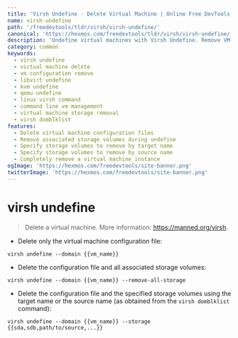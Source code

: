 ```yaml
---
title: 'Virsh Undefine - Delete Virtual Machine | Online Free DevTools by Hexmos'
name: virsh-undefine
path: '/freedevtools/tldr/virsh/virsh-undefine/'
canonical: 'https://hexmos.com/freedevtools/tldr/virsh/virsh-undefine/'
description: 'Undefine virtual machines with Virsh Undefine. Remove VM configurations and associated storage volumes. Free online tool, no registration required.'
category: common
keywords:
  - virsh undefine
  - virtual machine delete
  - vm configuration remove
  - libvirt undefine
  - kvm undefine
  - qemu undefine
  - linux virsh command
  - command line vm management
  - virtual machine storage removal
  - virsh domblklist
features:
  - Delete virtual machine configuration files
  - Remove associated storage volumes during undefine
  - Specify storage volumes to remove by target name
  - Specify storage volumes to remove by source name
  - Completely remove a virtual machine instance
ogImage: 'https://hexmos.com/freedevtools/site-banner.png'
twitterImage: 'https://hexmos.com/freedevtools/site-banner.png'
---
```


# virsh undefine

> Delete a virtual machine.
> More information: <https://manned.org/virsh>.

- Delete only the virtual machine configuration file:

`virsh undefine --domain {{vm_name}}`

- Delete the configuration file and all associated storage volumes:

`virsh undefine --domain {{vm_name}} --remove-all-storage`

- Delete the configuration file and the specified storage volumes using the target name or the source name (as obtained from the `virsh domblklist` command):

`virsh undefine --domain {{vm_name}} --storage {{sda,sdb,path/to/source,...}}`
